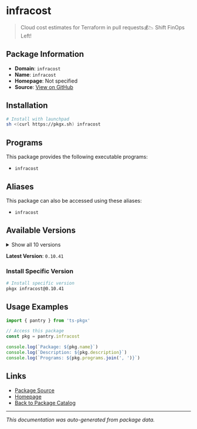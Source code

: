 # infracost

> Cloud cost estimates for Terraform in pull requests💰📉 Shift FinOps Left!

## Package Information

- **Domain**: `infracost`
- **Name**: `infracost`
- **Homepage**: Not specified
- **Source**: [View on GitHub](https://github.com/pkgxdev/pantry/tree/main/projects/infracost.io/package.yml)

## Installation

```bash
# Install with launchpad
sh <(curl https://pkgx.sh) infracost
```

## Programs

This package provides the following executable programs:

- `infracost`

## Aliases

This package can also be accessed using these aliases:

- `infracost`

## Available Versions

<details>
<summary>Show all 10 versions</summary>

- `0.10.41`, `0.10.40`, `0.10.39`, `0.10.38`, `0.10.37`
- `0.10.36`, `0.10.35`, `0.10.34`, `0.10.33`, `0.10.32`

</details>

**Latest Version**: `0.10.41`

### Install Specific Version

```bash
# Install specific version
pkgx infracost@0.10.41
```

## Usage Examples

```typescript
import { pantry } from 'ts-pkgx'

// Access this package
const pkg = pantry.infracost

console.log(`Package: ${pkg.name}`)
console.log(`Description: ${pkg.description}`)
console.log(`Programs: ${pkg.programs.join(', ')}`)
```

## Links

- [Package Source](https://github.com/pkgxdev/pantry/tree/main/projects/infracost.io/package.yml)
- [Homepage](#)
- [Back to Package Catalog](../package-catalog.md)

---

*This documentation was auto-generated from package data.*
